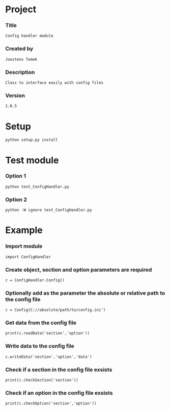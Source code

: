 # Project 
### Title
	Config handler module
### Created by
	Joostens Tomek
### Description
	Class to interface easily with config files 
### Version
	1.0.5


# Setup
	python setup.py install


# Test module
### Option 1
	python test_ConfigHandler.py
### Option 2
	python -W ignore test_ConfigHandler.py 


# Example
### Import module
	import ConfigHandler
### Create object, section and option parameters are required
	c = ConfigHandler.Config()
### Optionally add as the parameter the absolute or relative path to the config file
	c = Config(C://absolute/path/to/config.ini')
### Get data from the config file
	print(c.readData('section','option'))
### Write data to the config file
	c.writeData('section','option','data')
### Check if a section in the config file exsists
	print(c.checkSection('section'))
### Check if an option in the config file exsists 
	print(c.checkOption('section','option'))
